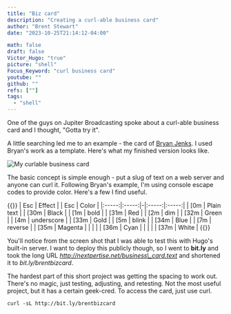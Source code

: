 ```yaml
---
title: "Biz card"
description: "Creating a curl-able business card"
author: "Brent Stewart"
date: "2023-10-25T21:14:12-04:00"

math: false
draft: false
Victor_Hugo: "true"
picture: "shell"
Focus_Keyword: "curl business card"
youtube: ""
github: ""
refs: [""]
tags:
  - "shell"
---
```

One of the guys on Jupiter Broadcasting spoke about a curl-able business card and I thought, "Gotta try it".

A little searching led me to an example - the card of [Bryan Jenks](https://github.com/tallguyjenks/BusinessCard/blob/master/business_card).  I used Bryan's work as a template.  Here's what my finished version looks like.

![My curlable business card](/bizcard.png#floatleft)

The basic concept is simple enough - put a slug of text on a web server and anyone can curl it.  Following Bryan's example, I'm using console escape codes to provide color.  Here's a few I find useful.

{{<bootstrap-table table_class="table table-responsive table-hover" thead_class="table-info" caption="Table: Console escape codes" >}}
| Esc | Effect | | Esc | Color |
|:-----:|:-----:|-|:-----:|:-----:|
| [0m | Plain text | | [30m | Black |
| [1m | bold | | [31m | Red |
| [2m | dim  | | [32m | Green |
| [4m | underscore  | | [33m | Gold |
| [5m | blink  | | [34m | Blue |
| [7m | reverse  | | [35m | Magenta |
|  |   | | [36m | Cyan |
|  |   | | [37m | White |
{{</bootstrap-table>}}

You'll notice from the screen shot that I was able to test this with Hugo's built-in server.  I want to deploy this publicly though, so I went to __bit.ly__ and took the long URL _http://nextpertise.net/business\_card.text_ and shortened it to _bit.ly/brentbizcard_.

The hardest part of this short project was getting the spacing to work out.  There's no magic, just testing, adjusting, and retesting.  Not the most useful project, but it has a certain geek-cred.  To access the card, just use curl.

    curl -sL http://bit.ly/brentbizcard